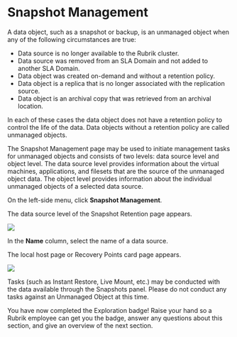 # Snapshot Management

A data object, such as a snapshot or backup, is an unmanaged object when any of the following circumstances are true:

* Data source is no longer available to the Rubrik cluster.
* Data source was removed from an SLA Domain and not added to another SLA Domain.
* Data object was created on-demand and without a retention policy.
* Data object is a replica that is no longer associated with the replication source.
* Data object is an archival copy that was retrieved from an archival location.

In each of these cases the data object does not have a retention policy to control the life of the data. Data objects without a retention policy are called unmanaged objects.

The Snapshot Management page may be used to initiate management tasks for unmanaged objects and consists of two levels: data source level and object level. The data source level provides information about the virtual machines, applications, and filesets that are the source of the unmanaged object data. The object level provides information about the individual unmanaged objects of a selected data source.

On the left-side menu, click **Snapshot Management**.

The data source level of the Snapshot Retention page appears.

![](https://lh5.googleusercontent.com/4PBOLT7RNTsExSxCBH9n4g1FkmwYTL6V4ILD0k1yW9bRsPiTL1g0g2QHjG0bhbNCNlK69N_Pfbe__q5KmIu8X5gZIuCFzmNhmQfqclWr59gI34_RoraFy04uvJPAJ6uYP4ZEL7i7)

In the **Name** column, select the name of a data source.

The local host page or Recovery Points card page appears.

![](https://lh6.googleusercontent.com/yxUP4qMEqe0kr5TpLIzB86wk-4QJuqYR6RQqdcJ7dv_foo8kjrQKTQS1zP_tgHyg89sqp2aKFABWKi2Gg55LLijdHgTv5BD0ynyLSz4pcKLG46ogWeS_t5XfDzyXZlCRJ6rE3PEW)

Tasks \(such as Instant Restore, Live Mount, etc.\) may be conducted with the data available through the Snapshots panel. Please do not conduct any tasks against an Unmanaged Object at this time.

You have now completed the Exploration badge! Raise your hand so a Rubrik employee can get you the badge, answer any questions about this section, and give an overview of the next section.


